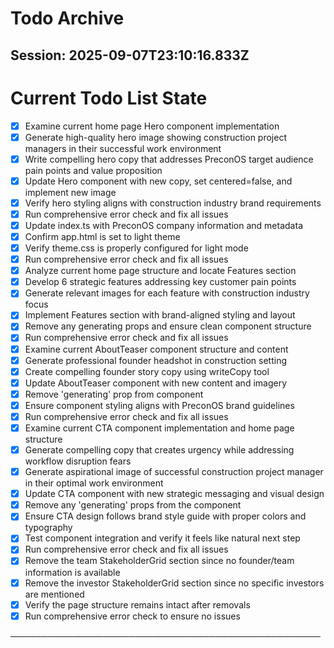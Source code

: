 # Todo Archive


## Session: 2025-09-07T23:10:16.833Z

<!-- DO NOT EDIT - Managed by todo_list tool -->
<!-- Updated: 2025-09-07T01:56:00.657Z -->

# Current Todo List State

- [x] Examine current home page Hero component implementation
- [x] Generate high-quality hero image showing construction project managers in their successful work environment
- [x] Write compelling hero copy that addresses PreconOS target audience pain points and value proposition
- [x] Update Hero component with new copy, set centered=false, and implement new image
- [x] Verify hero styling aligns with construction industry brand requirements
- [x] Run comprehensive error check and fix all issues
- [x] Update index.ts with PreconOS company information and metadata
- [x] Confirm app.html is set to light theme
- [x] Verify theme.css is properly configured for light mode
- [x] Run comprehensive error check and fix all issues
- [x] Analyze current home page structure and locate Features section
- [x] Develop 6 strategic features addressing key customer pain points
- [x] Generate relevant images for each feature with construction industry focus
- [x] Implement Features section with brand-aligned styling and layout
- [x] Remove any generating props and ensure clean component structure
- [x] Run comprehensive error check and fix all issues
- [x] Examine current AboutTeaser component structure and content
- [x] Generate professional founder headshot in construction setting
- [x] Create compelling founder story copy using writeCopy tool
- [x] Update AboutTeaser component with new content and imagery
- [x] Remove 'generating' prop from component
- [x] Ensure component styling aligns with PreconOS brand guidelines
- [x] Run comprehensive error check and fix all issues
- [x] Examine current CTA component implementation and home page structure
- [x] Generate compelling copy that creates urgency while addressing workflow disruption fears
- [x] Generate aspirational image of successful construction project manager in their optimal work environment
- [x] Update CTA component with new strategic messaging and visual design
- [x] Remove any 'generating' props from the component
- [x] Ensure CTA design follows brand style guide with proper colors and typography
- [x] Test component integration and verify it feels like natural next step
- [x] Run comprehensive error check and fix all issues
- [x] Remove the team StakeholderGrid section since no founder/team information is available
- [x] Remove the investor StakeholderGrid section since no specific investors are mentioned
- [x] Verify the page structure remains intact after removals
- [x] Run comprehensive error check to ensure no issues

──────────────────────────────────────────────────
